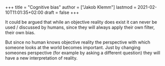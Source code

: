 +++
title = "Cognitive bias"
author = ["Jakob Klemm"]
lastmod = 2021-02-10T11:01:35+02:00
draft = false
+++

It could be argued that while an objective reality does exist it can
never be used / discussed by humans, since they will always apply
their own filter, their own bias.

But since no human knows objective reality the perspective with which
someone looks at the world becomes important. Just by changing
someones perspective (for example by asking a different question) they
will have a new interpretation of reality.
